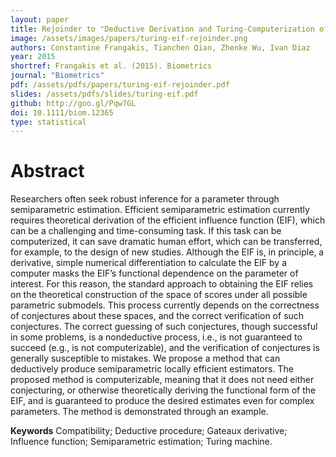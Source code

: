 ```yaml
---
layout: paper
title: Rejoinder to "Deductive Derivation and Turing-Computerization of Semiparametric Efficient Estimation"
image: /assets/images/papers/turing-eif-rejoinder.png
authors: Constantine Frangakis, Tianchen Qian, Zhenke Wu, Ivan Diaz
year: 2015
shortref: Frangakis et al. (2015). Biometrics
journal: "Biometrics"
pdf: /assets/pdfs/papers/turing-eif-rejoinder.pdf
slides: /assets/pdfs/slides/turing-eif.pdf
github: http://goo.gl/Pqw7GL
doi: 10.1111/biom.12365
type: statistical
---
```


# Abstract

Researchers often seek robust inference for a parameter through semiparametric estimation. Efficient semiparametric
estimation currently requires theoretical derivation of the efficient influence function (EIF), which can be a challenging
and time-consuming task. If this task can be computerized, it can save dramatic human effort, which can be transferred,
for example, to the design of new studies. Although the EIF is, in principle, a derivative, simple numerical differentiation
to calculate the EIF by a computer masks the EIF’s functional dependence on the parameter of interest. For this reason,
the standard approach to obtaining the EIF relies on the theoretical construction of the space of scores under all possible
parametric submodels. This process currently depends on the correctness of conjectures about these spaces, and the correct
verification of such conjectures. The correct guessing of such conjectures, though successful in some problems, is a nondeductive
process, i.e., is not guaranteed to succeed (e.g., is not computerizable), and the verification of conjectures is generally
susceptible to mistakes. We propose a method that can deductively produce semiparametric locally efficient estimators. The
proposed method is computerizable, meaning that it does not need either conjecturing, or otherwise theoretically deriving the
functional form of the EIF, and is guaranteed to produce the desired estimates even for complex parameters. The method is
demonstrated through an example.

**Keywords**  Compatibility; Deductive procedure; Gateaux derivative; Influence function; Semiparametric estimation;
Turing machine.